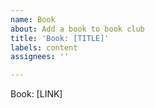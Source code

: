 ```yaml
---
name: Book
about: Add a book to book club
title: 'Book: [TITLE]'
labels: content
assignees: ''

---
```


Book: [LINK]
